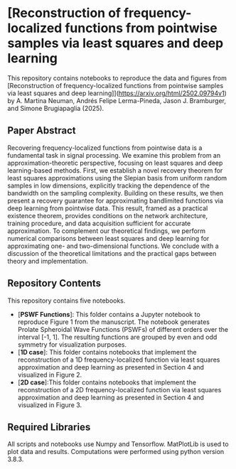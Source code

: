 # **[Reconstruction of frequency-localized functions from pointwise samples via least squares and deep learning**

This repository contains notebooks to reproduce the data and figures from [Reconstruction of frequency-localized functions from pointwise samples via least squares and deep learning]](https://arxiv.org/html/2502.09794v1) by A. Martina Neuman, Andrés Felipe Lerma-Pineda, Jason J. Bramburger, and Simone Brugiapaglia (2025).

## **Paper Abstract**
Recovering frequency-localized functions from pointwise data is a fundamental task in signal processing. We examine this problem from an approximation-theoretic perspective, focusing on least squares and deep learning-based methods. First, we establish a novel recovery theorem for least squares approximations using the Slepian basis from uniform random samples in low dimensions, explicitly tracking the dependence of the bandwidth on the sampling complexity. Building on these results, we then present a recovery guarantee for approximating bandlimited functions via deep learning from pointwise data. This result, framed as a practical existence theorem, provides conditions on the network architecture, training procedure, and data acquisition sufficient for accurate approximation. To complement our theoretical findings, we perform numerical comparisons between least squares and deep learning for approximating one- and two-dimensional functions. We conclude with a discussion of the theoretical limitations and the practical gaps between theory and implementation.

## **Repository Contents**
This repository contains five notebooks.
- [**PSWF Functions**]: This folder contains a Jupyter notebook to reproduce Figure 1 from the manuscript.
The notebook generates Prolate Spheroidal Wave Functions (PSWFs) of different orders over the interval [-1, 1].
The resulting functions are grouped by even and odd symmetry for visualization purposes.
- [**1D case**]: This folder contains notebooks that implement the reconstruction of a 1D frequency-localized function via least squares approximation and deep learning as presented in Section 4 and visualized in Figure 2.
- [**2D case**]:This folder contains notebooks that implement the reconstruction of a 2D frequency-localized function via least squares approximation and deep learning as presented in Section 4 and visualized in Figure 3.

## **Required Libraries**
All scripts and notebooks use Numpy and Tensorflow. MatPlotLib is used to plot data and results. Computations were performed using python version 3.8.3.
